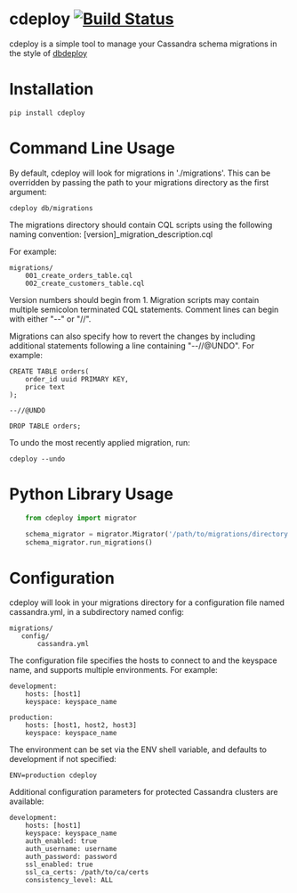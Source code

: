 cdeploy [![Build Status](https://travis-ci.org/rackerlabs/cdeploy.svg?branch=master)](https://travis-ci.org/rackerlabs/cdeploy)
=======

cdeploy is a simple tool to manage your Cassandra schema migrations in the style of [dbdeploy](http://dbdeploy.com/)

Installation
=====

```pip install cdeploy```

Command Line Usage
==================

By default, cdeploy will look for migrations in './migrations'. This can be overridden by passing the path to your migrations directory as the first argument:

    cdeploy db/migrations

The migrations directory should contain CQL scripts using the following naming convention: [version]_migration_description.cql

For example:

    migrations/
        001_create_orders_table.cql
        002_create_customers_table.cql

Version numbers should begin from 1. Migration scripts may contain multiple semicolon terminated CQL statements. Comment lines can begin with either "--" or "//".

Migrations can also specify how to revert the changes by including additional statements following a line containing "--//@UNDO". For example:

    CREATE TABLE orders(
        order_id uuid PRIMARY KEY,
        price text
    );

    --//@UNDO

    DROP TABLE orders;

To undo the most recently applied migration, run:

    cdeploy --undo

Python Library Usage
====================
```python
    from cdeploy import migrator

    schema_migrator = migrator.Migrator('/path/to/migrations/directory', cassandra_session)
    schema_migrator.run_migrations()
```

Configuration
====

cdeploy will look in your migrations directory for a configuration file named cassandra.yml, in a subdirectory named config:

    migrations/
       config/
           cassandra.yml

The configuration file specifies the hosts to connect to and the keyspace name, and supports multiple environments. For example:

    development:
        hosts: [host1]
        keyspace: keyspace_name

    production:
        hosts: [host1, host2, host3]
        keyspace: keyspace_name

The environment can be set via the ENV shell variable, and defaults to development if not specified:

    ENV=production cdeploy

Additional configuration parameters for protected Cassandra clusters are
available:

    development:
        hosts: [host1]
        keyspace: keyspace_name
        auth_enabled: true
        auth_username: username
        auth_password: password
        ssl_enabled: true
        ssl_ca_certs: /path/to/ca/certs
        consistency_level: ALL
